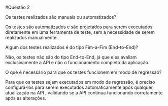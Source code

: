 #Questão 2

Os testes realizados são manuais ou automatizados?

Os testes são automatizados e são projetados para serem executados diretamente em uma ferramenta de teste, sem a necessidade de serem realizados manualmente.

Algum dos testes realizados é do tipo Fim-a-Fim (End-to-End)?

Não, os testes não são do tipo End-to-End, já que eles avaliam exclusivamente a API e não o funcionamento completo da aplicação.

O que é necessário para que os testes funcionem em modo de regressão?

Para que os testes sejam executados em modo de regressão, é preciso configurá-los para serem executados automaticamente após qualquer atualização na API , validando se a API continua funcionando corretamente após as alterações.
